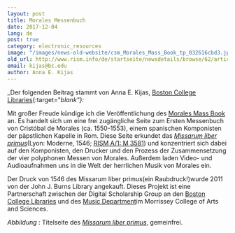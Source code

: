 ```yaml
---
layout: post
title: Morales Messenbuch
date: 2017-12-04
lang: de
post: true
category: electronic_resources
image: "/images/news-old-website/csm_Morales_Mass_Book_tp_032616cbd3.jpg"
old_url: http://www.rism.info/de/startseite/newsdetails/browse/62/article/64/morales-mass-book.html
email: kijas@bc.edu
author: Anna E. Kijas
---
```


_Der folgenden Beitrag stammt von Anna E. Kijas, [Boston College Libraries](https://ds.bc.edu/){:target="_blank"}:_

Mit großer Freude kündige ich die Veröffentlichung des [Morales Mass Book](http://moralesmassbook.bc.edu/) an. Es handelt sich um eine frei zugängliche Seite zum Ersten Messenbuch von Cristóbal de Morales (ca. 1550-1553), einem spanischen Komponisten der päpstlichen Kapelle in Rom. Diese Seite erkundet das _[Missarum liber primus](https://bc-primo.hosted.exlibrisgroup.com/primo-explore/fulldisplay?docid=ALMA-BC21325919040001021&context=L&vid=bclib_new&search_scope=bcl&tab=bcl_only&lang=en_US)_(Lyon: Moderne, 1546; [RISM A/1: M 3581](https://opac.rism.info/search?id=00000990042174 "external-link-new-window")) und konzentriert sich dabei auf den Komponisten, den Drucker und den Prozess der Zusammensetzung der vier polyphonen Messen von Morales. Außerdem laden Video- und Audioaufnahmen uns in die Welt der herrlichen Musik von Morales ein.

Der Druck von 1546 des Missarum liber primus(ein Raubdruck!)wurde 2011 von der John J. Burns Library angekauft. Dieses Projekt ist eine Partnerschaft zwischen der Digital Scholarship Group an den [Boston College Libraries](http://library.bc.edu/) und des [Music Department](http://www.bc.edu/schools/cas/music/about.html)im Morrissey College of Arts and Sciences.

_Abbildung_ : Titelseite des _[Missarum liber primus](https://bc-primo.hosted.exlibrisgroup.com/primo-explore/fulldisplay?docid=ALMA-BC21325919040001021&context=L&vid=bclib_new&search_scope=bcl&tab=bcl_only&lang=en_US)_, gemeinfrei.


